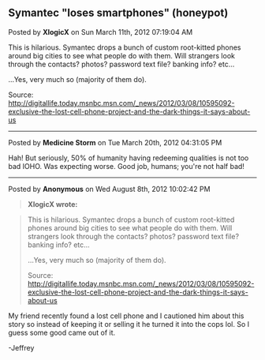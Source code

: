## Symantec "loses smartphones" (honeypot)
Posted by **XlogicX** on Sun March 11th, 2012 07:19:04 AM

This is hilarious. Symantec drops a bunch of custom root-kitted phones around
big cities to see what people do with them. Will strangers look through the
contacts? photos? password text file? banking info? etc...

...Yes, very much so (majority of them do).

Source:
<http://digitallife.today.msnbc.msn.com/_news/2012/03/08/10595092-exclusive-the-lost-cell-phone-project-and-the-dark-things-it-says-about-us>

--------------------------------------------------------------------------------

Posted by **Medicine Storm** on Tue March 20th, 2012 04:31:05 PM

Hah! But seriously, 50% of humanity having redeeming qualities is not too bad
IOHO. Was expecting worse. Good job, humans; you're not half bad!

--------------------------------------------------------------------------------

Posted by **Anonymous** on Wed August 8th, 2012 10:02:42 PM

> **XlogicX wrote:**

> This is hilarious. Symantec drops a bunch of custom root-kitted phones around
> big cities to see what people do with them. Will strangers look through the
> contacts? photos? password text file? banking info? etc...
>
> ...Yes, very much so (majority of them do).
>
> Source:
> <http://digitallife.today.msnbc.msn.com/_news/2012/03/08/10595092-exclusive-the-lost-cell-phone-project-and-the-dark-things-it-says-about-us>

My friend recently found a lost cell phone and I cautioned him about this story
so instead of keeping it or selling it he turned it into the cops lol. So I
guess some good came out of it.

-Jeffrey
